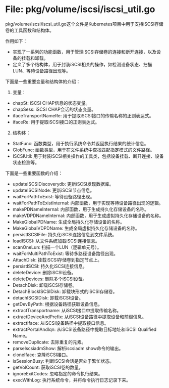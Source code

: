 # File: pkg/volume/iscsi/iscsi_util.go

pkg/volume/iscsi/iscsi_util.go这个文件是Kubernetes项目中用于支持iSCSI存储卷的工具函数和结构体。

作用如下：
- 实现了一系列的功能函数，用于管理iSCSI存储卷的连接和断开连接，以及设备的挂载和卸载。
- 定义了多个结构体，用于封装iSCSI相关的操作，如检测设备状态、扫描LUN、等待设备路径出现等。

下面是一些重要变量和结构体的介绍：

1. 变量：
- chapSt: iSCSI CHAP信息的状态变量。
- chapSess: iSCSI CHAP会话的状态变量。
- ifaceTransportNameRe: 用于提取iSCSI接口的传输名称的正则表达式。
- ifaceRe: 用于提取iSCSI接口的正则表达式。

2. 结构体：
- StatFunc: 函数类型，用于执行系统命令并返回执行结果的统计信息。
- GlobFunc: 函数类型，用于在文件系统中查找匹配指定模式的文件路径。
- ISCSIUtil: 用于封装iSCSI相关操作的工具类，包括设备挂载、断开连接、设备状态检测等。

下面是一些重要函数的介绍：

- updateISCSIDiscoverydb: 更新iSCSI发现数据库。
- updateISCSINode: 更新iSCSI节点信息。
- waitForPathToExist: 等待设备路径出现。
- waitForPathToExistInternal: 内部函数，用于实现等待设备路径出现的逻辑。
- makePDNameInternal: 内部函数，用于生成持久化存储设备的名称。
- makeVDPDNameInternal: 内部函数，用于生成虚拟持久化存储设备的名称。
- MakeGlobalPDName: 生成全局持久化存储设备的名称。
- MakeGlobalVDPDName: 生成全局虚拟持久化存储设备的名称。
- persistISCSIFile: 持久化iSCSI连接信息到文件系统。
- loadISCSI: 从文件系统加载iSCSI连接信息。
- scanOneLun: 扫描一个LUN（逻辑单元号）。
- waitForMultiPathToExist: 等待多路径设备路径出现。
- AttachDisk: 挂载iSCSI存储卷到指定节点上。
- persistISCSI: 持久化iSCSI连接信息。
- deleteDevice: 删除iSCSI设备。
- deleteDevices: 删除多个iSCSI设备。
- DetachDisk: 卸载iSCSI存储卷。
- DetachBlockISCSIDisk: 卸载块形式的iSCSI存储卷。
- detachISCSIDisk: 卸载iSCSI设备。
- getDevByPath: 根据设备路径获取设备信息。
- extractTransportname: 从iSCSI接口中提取传输名称。
- extractDeviceAndPrefix: 从iSCSI设备路径中提取设备和前缀信息。
- extractIface: 从iSCSI设备路径中提取接口信息。
- extractPortalAndIqn: 从iSCSI设备路径中提取目标地址和iSCSI Qualified Name。
- removeDuplicate: 去除重复的元素。
- parseIscsiadmShow: 解析iscsiadm show命令的输出。
- cloneIface: 克隆iSCSI接口。
- isSessionBusy: 判断iSCSI会话是否处于繁忙状态。
- getVolCount: 获取iSCSI卷的数量。
- ignoreExitCodes: 忽略指定的命令执行结果。
- execWithLog: 执行系统命令，并将命令执行日志记录下来。

